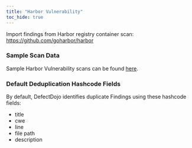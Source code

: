 ```yaml
---
title: "Harbor Vulnerability"
toc_hide: true
---
```

Import findings from Harbor registry container scan:
<https://github.com/goharbor/harbor>

### Sample Scan Data
Sample Harbor Vulnerability scans can be found [here](https://github.com/DefectDojo/django-DefectDojo/tree/master/unittests/scans/harbor_vulnerability).

### Default Deduplication Hashcode Fields
By default, DefectDojo identifies duplicate Findings using these hashcode fields:

- title
- cwe
- line
- file path
- description

